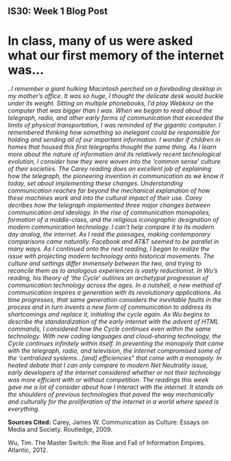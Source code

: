 ## IS30: Week 1 Blog Post

# 	In class, many of us were asked what our first memory of the internet was... 
*..I remember a giant hulking Macintosh perched on a foreboding desktop in my mother’s office. It was so huge, I thought the delicate desk would buckle under its weight. Sitting on multiple phonebooks, I’d play Webkinz on the computer that was bigger than I was. When we began to read about the telegraph, radio, and other early forms of communication that exceeded the limits of physical transportation, I was reminded of the gigantic computer. I remembered thinking how something so inelegant could be responsible for holding and sending all of our important information. I wonder if children in homes that housed this first telegraphs thought the same thing. As I learn more about the nature of information and its relatively recent technological evolution, I consider how they were woven into the ‘common sense’ culture of their societies. The Carey reading does an excellent job of explaining how the telegraph, the pioneering invention in communication as we know it today, set about implementing these changes. 
	Understanding communication reaches far beyond the mechanical explanation of how these machines work and into the cultural impact of their use. Carey decribes how the telegraph implemented three major changes between communication and ideology. In the rise of communication monopolies, formation of a middle-class, and the religious iconographic designation of modern communication technology. I can’t help compare it to its modern day analog, the internet. As I read the passages, making contemporary comparisons came naturally. Facebook and AT&T seemed to be parallel in many ways. As I continued onto the next reading, I began to realize the issue with projecting modern technology onto historical movements. The culture and settings differ immensely between the two, and trying to reconcile them as to analogous experiences is vastly reductionist. 
	In Wu’s reading, his theory of ‘the Cycle’ outlines an archetypal progression of communication technology across the ages. In a nutshell, a new method of communication inspires a generation with its revolutionary applications. As time progresses, that same generation considers the inevitable faults in the process and in turn invents a new form of communication to address its shortcomings and replace it, initiating the cycle again. As Wu begins to describe the standardization of the early internet with the advent of HTML commands, I considered how the Cycle continues even within the same technology. With new coding languages and cloud-sharing technology, the Cycle continues infinitely within itself. In preventing the monopoly that came with the telegraph, radio, and television, the internet compromised some of the ‘centralized systems…[and] efficiencies” that come with a monopoly. In heated debate that I can only compare to modern Net Neutrality issue, early developers of the internet considered whether or not their technology was more efficient with or without competition. 
	The readings this week gave me a lot of consider about how I interact with the internet. It stands on the shoulders of previous technologies that paved the way mechanically and culturally for the proliferation of the internet in a world where speed is everything.*

**Sources Cited:**
Carey, James W. Communication as Culture: Essays on Media and Society. Routledge, 2009.

Wu, Tim. The Master Switch: the Rise and Fall of Information Empires. Atlantic, 2012.

